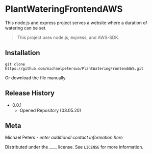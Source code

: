 # PlantWateringFrontendAWS
This node.js and express project serves a website where a duration of watering can be set.
> This project uses node.js, express, and AWS-SDK.

## Installation
```
git clone https://github.com/michaelpeterswa/PlantWateringFrontendAWS.git
```
Or download the file manually.
## Release History
* 0.0.1
   * Opened Repository (03.05.20)
## Meta
Michael Peters - *enter additional contact information here*

Distributed under the ____ license. See ``LICENSE`` for more information.
